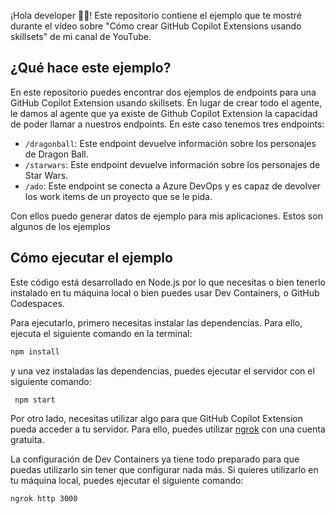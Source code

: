 ¡Hola developer 👋🏻! Este repositorio contiene el ejemplo que te mostré durante el vídeo sobre "Cómo crear GitHub Copilot Extensions usando skillsets" de mi canal de YouTube.

## ¿Qué hace este ejemplo?

En este repositorio puedes encontrar dos ejemplos de endpoints para una GitHub Copilot Extension usando skillsets. En lugar de crear todo el agente, le damos al agente que ya existe de Github Copilot Extension la capacidad de poder llamar a nuestros endpoints. En este caso tenemos tres endpoints:

- `/dragonball`: Este endpoint devuelve información sobre los personajes de Dragon Ball.
- `/starwars`: Este endpoint devuelve información sobre los personajes de Star Wars.
- `/ado`: Este endpoint se conecta a Azure DevOps y es capaz de devolver los work items de un proyecto que se le pida.

Con ellos puedo generar datos de ejemplo para mis aplicaciones. Estos son algunos de los ejemplos


## Cómo ejecutar el ejemplo

Este código está desarrollado en Node.js por lo que necesitas o bien tenerlo instalado en tu máquina local o bien puedes usar Dev Containers, o GitHub Codespaces.

Para ejecutarlo, primero necesitas instalar las dependencias. Para ello, ejecuta el siguiente comando en la terminal:

```bash
npm install
```

y una vez instaladas las dependencias, puedes ejecutar el servidor con el siguiente comando:

```bash
 npm start
```

Por otro lado, necesitas utilizar algo para que GitHub Copilot Extension pueda acceder a tu servidor. Para ello, puedes utilizar [ngrok](https://ngrok.com/) con una cuenta gratuita. 

La configuración de Dev Containers ya tiene todo preparado para que puedas utilizarlo sin tener que configurar nada más. Si quieres utilizarlo en tu máquina local, puedes ejecutar el siguiente comando:

```bash
ngrok http 3000
```

